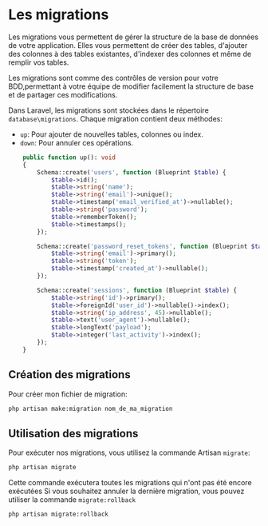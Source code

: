 # Les migrations

Les migrations vous permettent de gérer la structure de la base de données de votre application.
Elles vous permettent de créer des tables, d'ajouter des colonnes à des tables existantes, d'indexer des colonnes et même de remplir vos tables.

Les migrations sont comme des contrôles de version pour votre BDD,permettant à votre équipe de modifier facilement la structure de base et de partager ces modifications.

Dans Laravel, les migrations sont stockées dans le répertoire `database\migrations`. Chaque migration contient deux méthodes:
- `up`: Pour ajouter de nouvelles tables, colonnes ou index.
- `down`: Pour annuler ces opérations.

```php
    public function up(): void
    {
        Schema::create('users', function (Blueprint $table) {
            $table->id();
            $table->string('name');
            $table->string('email')->unique();
            $table->timestamp('email_verified_at')->nullable();
            $table->string('password');
            $table->rememberToken();
            $table->timestamps();
        });

        Schema::create('password_reset_tokens', function (Blueprint $table) {
            $table->string('email')->primary();
            $table->string('token');
            $table->timestamp('created_at')->nullable();
        });

        Schema::create('sessions', function (Blueprint $table) {
            $table->string('id')->primary();
            $table->foreignId('user_id')->nullable()->index();
            $table->string('ip_address', 45)->nullable();
            $table->text('user_agent')->nullable();
            $table->longText('payload');
            $table->integer('last_activity')->index();
        });
    }
```

## Création des migrations

Pour créer mon fichier de migration:
```bash
php artisan make:migration nom_de_ma_migration
```

## Utilisation des migrations

Pour exécuter nos migrations, vous utilisez la commande Artisan `migrate`:

```bash
php artisan migrate
```

Cette commande exécutera toutes les migrations qui n'ont pas été encore exécutées
Si vous souhaitez annuler la dernière migration, vous pouvez utiliser la commande `migrate:rollback`

```bash
php artisan migrate:rollback
```